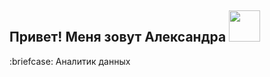 <h2> Привет! Меня зовут Александра <img src="https://media.giphy.com/media/mGcNjsfWAjY5AEZNw6/giphy.gif" width="50"></h2>
:briefcase: Аналитик данных
